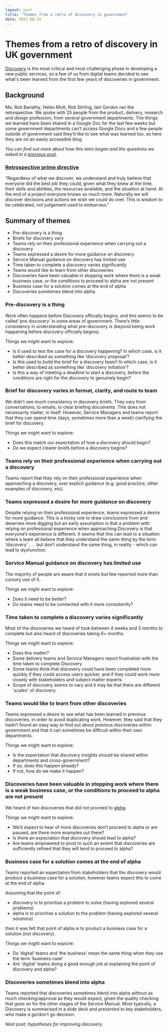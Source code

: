 ```yaml
---
layout: post
title: "Themes from a retro of discovery in government"
date: 2017-08-15
---
```


# Themes from a retro of discovery in UK government

[Discovery](https://www.gov.uk/service-manual/agile-delivery/how-the-discovery-phase-works) is the most critical and most challenging phase in developing a new public services, so a few of us from digital teams decided to see what's been learned from the first few years of discoveries in government.

## Background

Me, Rob Banathy, Helen Mott, Rob Stirling, Iain Gordon ran the retrospective. We spoke with 25 people from the product, delivery, research and design profession, from several government departments. 
The things we learned have been shared in a Google Doc for the last few weeks but some government departments can’t access Google Docs and a few people outside of government said they’d like to see what was learned too, so here they are on an easily accessible blog.

*You can find out more about how this retro began and the questions we asked in a [previous post](http://scottcolfer.com/2017/08/14/discovery-retro-questions.html).*

### [Retrospective prime directive](http://www.retrospectives.com/pages/retroPrimeDirective.html)
"Regardless of what we discover, we understand and truly believe that everyone did the best job they could, given what they knew at the time, their skills and abilities, the resources available, and the situation at hand. At the end of a project everyone knows so much more. Naturally we will discover decisions and actions we wish we could do over. This is wisdom to be celebrated, not judgement used to embarrass."

## Summary of themes

- Pre-discovery is a thing
- Briefs for discovery vary
- Teams rely on their professional experience when carrying out a discovery
- Teams expressed a desire for more guidance on discovery
- Service Manual guidance on discovery has limited use
- Time taken to complete a discovery varies significantly
- Teams would like to learn from other discoveries
- Discoveries have been valuable in stopping work where there is a weak business case, or the conditions to proceed to alpha are not present
- Business case for a solution comes at the end of alpha
- Discoveries sometimes blend into alpha.

### Pre-discovery is a thing

Work often happens before Discovery officially begins, and this seems to be called ‘pre-discovery’ in some areas of government. There’s little consistency in understanding what pre-discovery is (beyond being work happening before discovery officially begins).

Things we might want to explore:

- Is it used to test the case for a discovery happening? In which case, is it better described as something like ‘discovery proposal’?
- Is this used to build the brief for a discovery team? In which case, is it better described as something like ‘discovery initiation’?
- Is this a way of meeting a deadline to start a discovery, before the conditions are right for the discovery to genuinely begin?

### Brief for discovery varies in format, clarity, and route to team

We didn’t see much consistency in discovery briefs. They vary from conversations, to emails, to clear briefing documents. This does not necessarily matter, in itself. However, Service Managers and teams report that they can spend time (days, sometimes more than a week) clarifying the brief for discovery.

Things we might want to explore:

- Does this match our expectation of how a discovery should begin?
- Do we expect clearer briefs before a discovery begins?

### Teams rely on their professional experience when carrying out a discovery

Teams report that they rely on their professional experience when approaching a discovery, over explicit guidance (e.g. good practice, other examples of discovery, etc).

### Teams expressed a desire for more guidance on discovery

Despite relying on their professional experience, teams expressed a desire for more guidance. This is a tricky one to draw conclusions from and deserves more digging but an early assumption is that a problem with relying on professional experience when approaching Discovery is that everyone’s experience is different. It seems that this can lead to a situation where a team all believe that they understand the same thing by the term ‘discovery’ . . . but don’t understand the same thing, in reality - which can lead to dysfunction.

### Service Manual guidance on discovery has limited use

The majority of people are aware that it exists but few reported more than cursory use of it.

Things we might want to explore:

- Does it need to be better? 
- Do teams need to be connected with it more consistently? 

### Time taken to complete a discovery varies significantly

Most of the discoveries we heard of took between 4 weeks and 3 months to complete but also heard of discoveries taking 6+ months.

Things we might want to explore:

- Does this matter?
- Some delivery teams and Service Managers report frustration with the time taken to complete Discovery
- Some teams think that discovery could have been completed more quickly if they could access users quicker, and if they could work more closely with stakeholders and subject matter experts
- Scope of discovery seems to vary and it may be that there are different 'scales' of discovery.

### Teams would like to learn from other discoveries

Teams expressed a desire to see what has been learned in previous discoveries, in order to avoid duplicating work. However, they said that they hadn’t found an easy way to find out about previous discoveries within government and that it can sometimes be difficult within their own departments.

Things we might want to explore:

- Is the expectation that discovery insights should be shared within departments and cross-government?
- If so, does this happen already?
- If not, how do we make it happen?

### Discoveries have been valuable in stopping work where there is a weak business case, or the conditions to proceed to alpha are not present

We heard of two discoveries that did not proceed to [alpha](https://www.gov.uk/service-manual/agile-delivery/how-the-alpha-phase-works).

Things we might want to explore:

- We’d expect to hear of more discoveries don’t proceed to alpha or are paused, are there more examples out there?
- Is there an expectation that discovery should lead to alpha?
- Are teams empowered to pivot to such an extent that discoveries are sufficiently refined that they will tend to proceed to alpha?

### Business case for a solution comes at the end of alpha

Teams reported an expectation from stakeholders that the discovery would produce a business case for a solution, however teams expect this to come at the end of alpha. 

Assuming that the point of: 

- discovery is to prioritise a problem to solve (having explored several problems)
- alpha is to prioritise a solution to the problem (having explored several solutions)

then it was felt that point of alpha is to product a business case for a solution (not discovery).

Things we might want to explore:

- Do ‘digital’ teams and ‘the business’ mean the same thing when they use the term ‘business case’
- Are 'digital’ teams doing a good enough job at explaining the point of discovery and alpha?

### Discoveries sometimes blend into alpha

Teams reported that discoveries sometimes blend into alpha without as much checking/approval as they would expect, given the quality checking that goes on for the other stages of the Service Manual. Most typically, a Discovery is summarised in a slide deck and presented to key stakeholders, who make a go/don’t go decision.

*Next post: hypotheses for improving discovery.*
